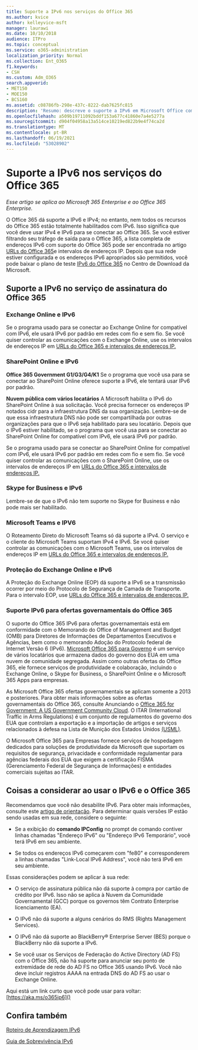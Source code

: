 ```yaml
---
title: Suporte a IPv6 nos serviços do Office 365
ms.author: kvice
author: kelleyvice-msft
manager: laurawi
ms.date: 10/10/2018
audience: ITPro
ms.topic: conceptual
ms.service: o365-administration
localization_priority: Normal
ms.collection: Ent_O365
f1.keywords:
- CSH
ms.custom: Adm_O365
search.appverid:
- MET150
- MOE150
- BCS160
ms.assetid: c08786fb-298e-437c-8222-dab7625fc815
description: 'Resumo: descreve o suporte a IPv6 em Microsoft Office componentes do 365 e nas ofertas governamentais do Office 365.'
ms.openlocfilehash: a509b19711092bddf153a677c41860e7a4e5277a
ms.sourcegitcommit: d904f04958a13a514ce10219ed822b9e4f74ca2d
ms.translationtype: MT
ms.contentlocale: pt-BR
ms.lasthandoff: 06/19/2021
ms.locfileid: "53028902"
---
```

# <a name="ipv6-support-in-office-365-services"></a>Suporte a IPv6 nos serviços do Office 365

*Esse artigo se aplica ao Microsoft 365 Enterprise e ao Office 365 Enterprise.*

O Office 365 dá suporte a IPv6 e IPv4; no entanto, nem todos os recursos do Office 365 estão totalmente habilitados com IPv6. Isso significa que você deve usar IPv4 e IPv6 para se conectar ao Office 365. Se você estiver filtrando seu tráfego de saída para o Office 365, a lista completa de endereços IPv6 com suporte do Office 365 pode ser encontrada no artigo [URLs do Office 365](urls-and-ip-address-ranges.md)e intervalos de endereços IP. Depois que sua rede estiver configurada e os endereços IPv6 apropriados são permitidos, você pode baixar o plano de teste [IPv6 do Office 365](https://go.microsoft.com/fwlink/?LinkId=293447) no Centro de Download da Microsoft.
  
## <a name="ipv6-support-in-office-365-subscription-service"></a>Suporte a IPv6 no serviço de assinatura do Office 365

### <a name="exchange-online-and-ipv6"></a>Exchange Online e IPv6

Se o programa usado para se conectar ao Exchange Online for compatível com IPv6, ele usará IPv6 por padrão em redes com fio e sem fio. Se você quiser controlar as comunicações com o Exchange Online, use os intervalos de endereços IP em [URLs do Office 365 e intervalos de endereços IP.](urls-and-ip-address-ranges.md)
  
### <a name="sharepoint-online-and-ipv6"></a>SharePoint Online e IPv6

 **Office 365 Government G1/G3/G4/K1** Se o programa que você usa para se conectar ao SharePoint Online oferece suporte a IPv6, ele tentará usar IPv6 por padrão.
  
 **Nuvem pública com vários locatários** A Microsoft habilita o IPv6 do SharePoint Online à sua solicitação. Você precisa fornecer os endereços IP notados cidr para a infraestrutura DNS da sua organização. Lembre-se de que essa infraestrutura DNS não pode ser compartilhada por outras organizações para que o IPv6 seja habilitado para seu locatário. Depois que o IPv6 estiver habilitado, se o programa que você usa para se conectar ao SharePoint Online for compatível com IPv6, ele usará IPv6 por padrão.
  
Se o programa usado para se conectar ao SharePoint Online for compatível com IPv6, ele usará IPv6 por padrão em redes com fio e sem fio. Se você quiser controlar as comunicações com o SharePoint Online, use os intervalos de endereços IP em [URLs do Office 365 e intervalos de endereços IP.](urls-and-ip-address-ranges.md)
  
 
  
### <a name="skype-for-business-and-ipv6"></a>Skype for Business e IPv6

Lembre-se de que o IPv6 não tem suporte no Skype for Business e não pode mais ser habilitado.

### <a name="microsoft-teams-and-ipv6"></a>Microsoft Teams e IPV6

O Roteamento Direto do Microsoft Teams só dá suporte a IPv4. O serviço e o cliente do Microsoft Teams suportam IPv4 e IPv6. Se você quiser controlar as comunicações com o Microsoft Teams, use os intervalos de endereços IP em [URLs do Office 365 e intervalos de endereços IP.](urls-and-ip-address-ranges.md)
  
### <a name="exchange-online-protection-and-ipv6"></a>Proteção do Exchange Online e IPv6

A Proteção do Exchange Online (EOP) dá suporte a IPv6 se a transmissão ocorrer por meio do Protocolo de Segurança de Camada de Transporte. Para o intervalo EOP, use [URLs do Office 365 e intervalos de endereços IP.](urls-and-ip-address-ranges.md)
  
### <a name="ipv6-support-for-office-365-government-offerings"></a>Suporte IPv6 para ofertas governamentais do Office 365

O suporte do Office 365 IPv6 para ofertas governamentais está em conformidade com o Memorando do Office of Management and Budget (OMB) para Diretores de Informações de Departamentos Executivos e Agências, bem como o memorando Adoção do Protocolo federal de Internet Versão 6 (IPv6). [Microsoft Office 365 para Governo](https://go.microsoft.com/fwlink/p/?LinkId=325414) é um serviço de vários locatários que armazena dados do governo dos EUA em uma nuvem de comunidade segregada. Assim como outras ofertas do Office 365, ele fornece serviços de produtividade e colaboração, incluindo o Exchange Online, o Skype for Business, o SharePoint Online e o Microsoft 365 Apps para empresas. 

As Microsoft Office 365 ofertas governamentais se aplicam somente a 2013 e posteriores. Para obter mais informações sobre as ofertas governamentais do Office 365, consulte Anunciando o [Office 365 for Government: A US Government Community Cloud](https://go.microsoft.com/fwlink/p/?LinkId=325414). O ITAR (International Traffic in Arms Regulations) é um conjunto de regulamentos do governo dos EUA que controlam a exportação e a importação de artigos e serviços relacionados à defesa na Lista de Munição dos Estados Unidos [(USML)](https://go.microsoft.com/fwlink/p/?LinkId=325415). 

O Microsoft Office 365 para Empresas fornece serviços de hospedagem dedicados para soluções de produtividade da Microsoft que suportam os requisitos de segurança, privacidade e conformidade regulamentar para agências federais dos EUA que exigem a certificação FISMA (Gerenciamento Federal de Segurança de Informações) e entidades comerciais sujeitas ao ITAR.
  
## <a name="things-to-consider-when-using-ipv6-and-office-365"></a>Coisas a considerar ao usar o IPv6 e o Office 365

Recomendamos que você não desabilite IPv6. Para obter mais informações, consulte este [artigo de orientação](https://support.microsoft.com/help/929852/guidance-for-configuring-ipv6-in-windows-for-advanced-users). Para determinar quais versões IP estão sendo usadas em sua rede, considere o seguinte:
  
- Se a exibição do **comando IPConfig** no prompt de comando contiver linhas chamadas "Endereço IPv6" ou "Endereço IPv6 Temporário", você terá IPv6 em seu ambiente.

- Se todos os endereços IPv6 começarem com "fe80" e corresponderem a linhas chamadas "Link-Local IPv6 Address", você não terá IPv6 em seu ambiente.

Essas considerações podem se aplicar à sua rede:
  
- O serviço de assinatura pública não dá suporte à compra por cartão de crédito por IPv6. Isso não se aplica à Nuvem da Comunidade Governamental (GCC) porque os governos têm Contrato Enterprise licenciamento (EA).

- O IPv6 não dá suporte a alguns cenários do RMS (Rights Management Services).

- O IPv6 não dá suporte ao BlackBerry® Enterprise Server (BES) porque o BlackBerry não dá suporte a IPv6.

- Se você usar os Serviços de Federação do Active Directory (AD FS) com o Office 365, não há suporte para anunciar seu ponto de extremidade de rede do AD FS no Office 365 usando IPv6. Você não deve incluir registros AAAA na entrada DNS do AD FS ao usar o Exchange Online. 

Aqui está um link curto que você pode usar para voltar: [https://aka.ms/o365ip6]()
  
## <a name="see-also"></a>Confira também

[Roteiro de Aprendizagem IPv6](/previous-versions/windows/it-pro/windows-server-2008-R2-and-2008/gg250710(v%3dws.10))
  
[Guia de Sobrevivência IPv6](https://social.technet.microsoft.com/wiki/contents/articles/1728.ipv6-survival-guide.aspx)
